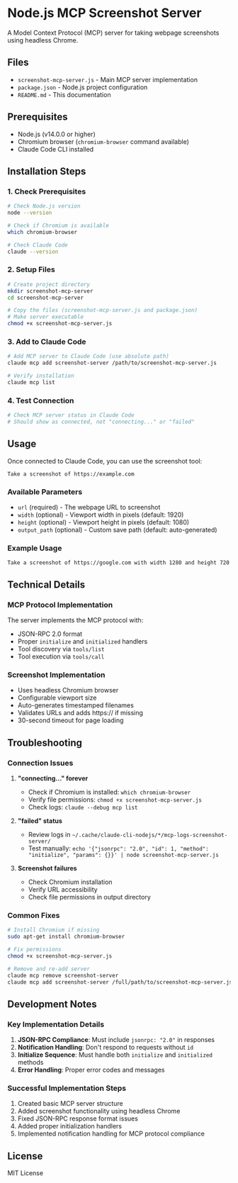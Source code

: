 # Node.js MCP Screenshot Server

A Model Context Protocol (MCP) server for taking webpage screenshots using headless Chrome.

## Files

- `screenshot-mcp-server.js` - Main MCP server implementation
- `package.json` - Node.js project configuration
- `README.md` - This documentation

## Prerequisites

- Node.js (v14.0.0 or higher)
- Chromium browser (`chromium-browser` command available)
- Claude Code CLI installed

## Installation Steps

### 1. Check Prerequisites
```bash
# Check Node.js version
node --version

# Check if Chromium is available
which chromium-browser

# Check Claude Code
claude --version
```

### 2. Setup Files
```bash
# Create project directory
mkdir screenshot-mcp-server
cd screenshot-mcp-server

# Copy the files (screenshot-mcp-server.js and package.json)
# Make server executable
chmod +x screenshot-mcp-server.js
```

### 3. Add to Claude Code
```bash
# Add MCP server to Claude Code (use absolute path)
claude mcp add screenshot-server /path/to/screenshot-mcp-server.js

# Verify installation
claude mcp list
```

### 4. Test Connection
```bash
# Check MCP server status in Claude Code
# Should show as connected, not "connecting..." or "failed"
```

## Usage

Once connected to Claude Code, you can use the screenshot tool:

```
Take a screenshot of https://example.com
```

### Available Parameters

- `url` (required) - The webpage URL to screenshot
- `width` (optional) - Viewport width in pixels (default: 1920)
- `height` (optional) - Viewport height in pixels (default: 1080)
- `output_path` (optional) - Custom save path (default: auto-generated)

### Example Usage

```
Take a screenshot of https://google.com with width 1280 and height 720
```

## Technical Details

### MCP Protocol Implementation

The server implements the MCP protocol with:
- JSON-RPC 2.0 format
- Proper `initialize` and `initialized` handlers
- Tool discovery via `tools/list`
- Tool execution via `tools/call`

### Screenshot Implementation

- Uses headless Chromium browser
- Configurable viewport size
- Auto-generates timestamped filenames
- Validates URLs and adds https:// if missing
- 30-second timeout for page loading

## Troubleshooting

### Connection Issues

1. **"connecting..." forever**
   - Check if Chromium is installed: `which chromium-browser`
   - Verify file permissions: `chmod +x screenshot-mcp-server.js`
   - Check logs: `claude --debug mcp list`

2. **"failed" status**
   - Review logs in `~/.cache/claude-cli-nodejs/*/mcp-logs-screenshot-server/`
   - Test manually: `echo '{"jsonrpc": "2.0", "id": 1, "method": "initialize", "params": {}}' | node screenshot-mcp-server.js`

3. **Screenshot failures**
   - Check Chromium installation
   - Verify URL accessibility
   - Check file permissions in output directory

### Common Fixes

```bash
# Install Chromium if missing
sudo apt-get install chromium-browser

# Fix permissions
chmod +x screenshot-mcp-server.js

# Remove and re-add server
claude mcp remove screenshot-server
claude mcp add screenshot-server /full/path/to/screenshot-mcp-server.js
```

## Development Notes

### Key Implementation Details

1. **JSON-RPC Compliance**: Must include `jsonrpc: "2.0"` in responses
2. **Notification Handling**: Don't respond to requests without `id`
3. **Initialize Sequence**: Must handle both `initialize` and `initialized` methods
4. **Error Handling**: Proper error codes and messages

### Successful Implementation Steps

1. Created basic MCP server structure
2. Added screenshot functionality using headless Chrome
3. Fixed JSON-RPC response format issues
4. Added proper initialization handlers
5. Implemented notification handling for MCP protocol compliance

## License

MIT License